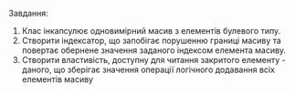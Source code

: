 Завдання:

1) Клас інкапсулює одновимірний масив з елементів булевого типу.
2) Створити індексатор, що запобігає порушенню границі масиву та повертає обернене значення заданого індексом елемента масиву.
3) Створити властивість, доступну для читання закритого елементу - даного, що зберігає значення операції логічного додавання всіх елементів масиву
